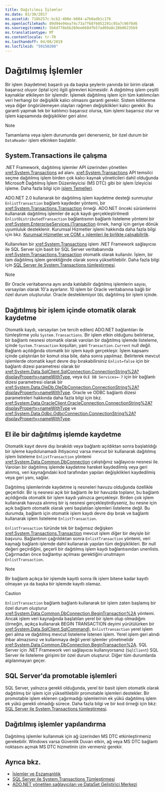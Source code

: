 ```yaml
---
title: Dağıtılmış İşlemler
ms.date: 03/30/2017
ms.assetid: 718b257c-bcb2-408e-b004-a7b0adb1c176
ms.openlocfilehash: 89d94e94ea74c73a7f68f6052291c95a7c96f0d6
ms.sourcegitcommit: 5b6d778ebb269ee6684fb57ad69a8c28b06235b9
ms.translationtype: MT
ms.contentlocale: tr-TR
ms.lasthandoff: 04/08/2019
ms.locfileid: "59150208"
---
```

# <a name="distributed-transactions"></a>Dağıtılmış İşlemler
Bir işlem (kaydetme) başarılı ya da başka şeylerin yanında bir birim olarak başarısız oluyor (iptal için) ilgili görevleri kümesidir. A *dağıtılmış işlem* çeşitli kaynaklar etkileyen bir işlemdir. İşlemek dağıtılmış işlem için tüm katılımcıları veri herhangi bir değişiklik kalıcı olmasını garanti gerekir. Sistem kilitlenme veya diğer öngörülemeyen olayları rağmen değişiklikleri kalıcı gerekir. Bu garanti yapmak tek bir katılımcı başarısız olursa, tüm işlemi başarısız olur ve işlem kapsamında değişiklikler geri alınır.  
  
> [!NOTE]
>  Tamamlama veya işlem durumunda geri denerseniz, bir özel durum bir `DataReader` işlem etkinken başlatılır.  
  
## <a name="working-with-systemtransactions"></a>System.Transactions ile çalışma  
 .NET Framework, dağıtılmış işlemler API üzerinden yönetilen <xref:System.Transactions> ad alanı. <xref:System.Transactions> API temsilci seçme dağıtılmış işlem birden çok kalıcı kaynak yöneticileri dahil olduğunda Microsoft Dağıtılmış İşlem Düzenleyicisi (MS DTC) gibi bir işlem İzleyicisi işleme. Daha fazla bilgi için [işlem Temelleri](../../../../docs/framework/data/transactions/transaction-fundamentals.md).  
  
 ADO.NET 2.0 kullanarak bir dağıtılmış işlem kaydetme desteği sunmuştur `EnlistTransaction` bağlantı kaydeder yöntemi, bir <xref:System.Transactions.Transaction> örneği. ADO.NET önceki sürümlerini kullanarak dağıtılmış işlemler de açık kaydı gerçekleştirilmedi `EnlistDistributedTransaction` bağlantısının bağlantı listeleme yöntemi bir <xref:System.EnterpriseServices.ITransaction> örnek, hangi için geriye dönük uyumluluk desteklenir. Kurumsal Hizmetler işlemi hakkında daha fazla bilgi için bkz. [Kurumsal Hizmetler ve COM + işlemleri ile birlikte çalışabilirlik](../../../../docs/framework/data/transactions/interoperability-with-enterprise-services-and-com-transactions.md).  
  
 Kullanırken bir <xref:System.Transactions> işlem .NET Framework sağlayıcısı ile SQL Server için basit bir SQL Server veritabanında <xref:System.Transactions.Transaction> otomatik olarak kullanılır. İşlem, bir tam dağıtılmış işlem gerektiğinde olarak sonra yükseltilebilir. Daha fazla bilgi için [SQL Server ile System.Transactions tümleştirmesi](../../../../docs/framework/data/adonet/system-transactions-integration-with-sql-server.md).  
  
> [!NOTE]
>  Bir Oracle veritabanına aynı anda katılabilir dağıtılmış işlemlerin sayısı, varsayılan olarak 10'a ayarlanır. 10 işlem bir Oracle veritabanına bağlı bir özel durum oluşturulur. Oracle desteklemiyor `DDL` dağıtılmış bir işlem içinde.  
  
## <a name="automatically-enlisting-in-a-distributed-transaction"></a>Dağıtılmış bir işlem içinde otomatik olarak kaydetme  
 Otomatik kaydı, varsayılan (ve tercih edilen) ADO.NET bağlantıları ile tümleştirme yolu `System.Transactions`. Bir işlem etkin olduğunu belirlerse, bir bağlantı nesnesi otomatik olarak varolan bir dağıtılmış işlemde listeleme, içinde `System.Transaction` koşulları, yani `Transaction.Current` null değil. Bağlantı açıldığında otomatik bir işlem kaydı gerçekleşir. İşlem kapsamı içinde çalıştırılan bir komut olsa bile, daha sonra yapılmaz. Belirterek mevcut işlemlerde otomatik kayıt devre dışı bırakabilirsiniz `Enlist=false` için bir bağlantı dizesi parametresi olarak bir <xref:System.Data.SqlClient.SqlConnection.ConnectionString%2A?displayProperty=nameWithType>, veya `OLE DB Services=-7` için bir bağlantı dizesi parametresi olarak bir <xref:System.Data.OleDb.OleDbConnection.ConnectionString%2A?displayProperty=nameWithType>. Oracle ve ODBC bağlantı dizesi parametreleri hakkında daha fazla bilgi için bkz. <xref:System.Data.OracleClient.OracleConnection.ConnectionString%2A?displayProperty=nameWithType> ve <xref:System.Data.Odbc.OdbcConnection.ConnectionString%2A?displayProperty=nameWithType>.  
  
## <a name="manually-enlisting-in-a-distributed-transaction"></a>El ile bir dağıtılmış işlemde kaydetme  
 Otomatik kayıt devre dışı bırakıldı veya bağlantı açıldıktan sonra başlatıldığı bir işleme kaydolunamadı ihtiyacınız varsa mevcut bir kullanarak dağıtılmış işlem listeleme `EnlistTransaction` yöntemi <xref:System.Data.Common.DbConnection> çalıştığınız sağlayıcısı nesnesi ile. Varolan bir dağıtılmış işlemde kaydetme hareket kaydedilmiş veya geri alınmış, veri kaynağındaki kod tarafından yapılan değişiklikleri kaydedilmiş veya geri yanı, sağlar.  
  
 Dağıtılmış işlemlerinde kaydetme iş nesneleri havuzu olduğunda özellikle geçerlidir. Bir iş nesnesi açık bir bağlantı ile bir havuzda toplanır, bu bağlantı açıldığında otomatik bir işlem kaydı yalnızca gerçekleşir. Birden çok işlem kullanarak havuza alınmış bir iş nesnesi gerçekleştirdiyseniz, bu nesne için açık bağlantı otomatik olarak yeni başlatılan işlemleri listeleme değil. Bu durumda, bağlantı için otomatik işlem kaydı devre dışı bırak ve bağlantı kullanarak işlem listeleme `EnlistTransaction`.  
  
 `EnlistTransaction` türünde tek bir bağımsız değişken <xref:System.Transactions.Transaction> mevcut işlem diğer bir deyişle bir başvuru. Bağlantının çağrıldıktan sonra `EnlistTransaction` yöntemi, veri kaynağı bağlantı işlemde dahil kullanarak yapılan tüm değişiklikleri. Bir null değeri geçirdiğini, geçerli bir dağıtılmış işlem kaydı bağlantısından unenlists. Çağırmadan önce bağlantıyı açılması gerektiğini unutmayın `EnlistTransaction`.  
  
> [!NOTE]
>  Bir bağlantı açıkça bir işlemde kayıtlı sonra ilk işlem bitene kadar kayıtlı olmayan ya da başka bir işlemde kayıtlı olamaz.  
  
> [!CAUTION]
>  `EnlistTransaction` bağlantı bağlantı kullanarak bir işlem zaten başlamış bir özel durum oluşturur <xref:System.Data.Common.DbConnection.BeginTransaction%2A> yöntemi. Ancak işlem veri kaynağında başlatılan yerel bir işlem olup olmadığını (örneğin, açıkça kullanarak BEGIN TRANSACTION deyimi yürütülürken bir <xref:System.Data.SqlClient.SqlCommand>), `EnlistTransaction` yerel işlem geri alma ve dağıtılmış mevcut listeleme İstenen işlem. Yerel işlem geri alındı ihbar almazsınız ve kullanmaya değil yerel işlemler yönetmelidir <xref:System.Data.Common.DbConnection.BeginTransaction%2A>. SQL Server için .NET Framework veri sağlayıcısı kullanıyorsanız (`SqlClient`) SQL Server ile listeleme girişimi bir özel durum oluşturur. Diğer tüm durumlarda algılanmayan geçer.  
  
## <a name="promotable-transactions-in-sql-server"></a>SQL Server'da promotable işlemleri  
 SQL Server, yalnızca gerekli olduğunda, yerel bir basit işlem otomatik olarak dağıtılmış bir işlem için yükseltilebilir promotable işlemleri destekler. Bir promotable işlem eklenen çağırmadığı işlemlerinin ek yükü dağıtılmış işlem ek yükü gerekli olmadığı sürece. Daha fazla bilgi ve bir kod örneği için bkz: [SQL Server ile System.Transactions tümleştirmesi](../../../../docs/framework/data/adonet/system-transactions-integration-with-sql-server.md).  
  
## <a name="configuring-distributed-transactions"></a>Dağıtılmış işlemler yapılandırma  
 Dağıtılmış işlemler kullanmak için ağ üzerinden MS DTC etkinleştirmeniz gerekebilir. Windows varsa Güvenlik Duvarı etkin, ağ veya MS DTC bağlantı noktasını açmak MS DTC hizmetinin izin vermeniz gerekir.  
  
## <a name="see-also"></a>Ayrıca bkz.

- [İşlemler ve Eşzamanlılık](../../../../docs/framework/data/adonet/transactions-and-concurrency.md)
- [SQL Server ile System.Transactions Tümleştirmesi](../../../../docs/framework/data/adonet/system-transactions-integration-with-sql-server.md)
- [ADO.NET yönetilen sağlayıcıları ve DataSet Geliştirici Merkezi](https://go.microsoft.com/fwlink/?LinkId=217917)
